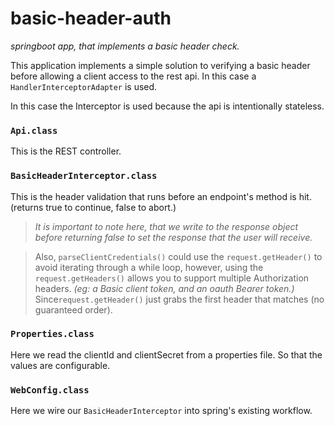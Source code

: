 # basic-header-auth
_springboot app, that implements a basic header check._

This application implements a simple solution to verifying a basic header before allowing a client access to the rest api.
In this case a `HandlerInterceptorAdapter` is used.

In this case the Interceptor is used because the api is intentionally stateless.


### `Api.class`
This is the REST controller.

### `BasicHeaderInterceptor.class`
This is the header validation that runs before an endpoint's method is hit. (returns true to continue, false to abort.)
> _It is important to note here, that we write to the response object before returning false to set the response that the user will receive._


> Also, `parseClientCredentials()` could use the `request.getHeader()` to avoid iterating through a while loop, however, using the `request.getHeaders()` allows you to support multiple Authorization headers. _(eg: a Basic client token, and an oauth Bearer token.)_ Since`request.getHeader()` just grabs the first header that matches (no guaranteed order).

### `Properties.class`
Here we read the clientId and clientSecret from a properties file. So that the values are configurable.

### `WebConfig.class`
Here we wire our `BasicHeaderInterceptor` into spring's existing workflow.
